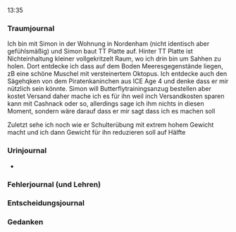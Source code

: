 13:35

### Traumjournal
Ich bin mit Simon in der Wohnung in Nordenham (nicht identisch aber gefühlsmäßig) und Simon baut TT Platte auf. Hinter TT Platte ist Nichteinhaltung kleiner vollgekritzelt Raum, wo ich drin bin um Sahhen zu holen. Dort entdecke ich dass auf dem Boden Meeresgegenstände liegen, zB eine schöne Muschel mit versteinertem Oktopus. Ich entdecke auch den Sägehqken von dem Piratenkaninchen aus ICE Age 4 und denke dass er mir nützlich sein könnte. Simon will Butterflytrainingsanzug bestellen aber kostet Versand daher mache ich es für ihn weil inch Versandkosten sparen kann mit Cashnack oder so, allerdings sage ich ihm nichts in diesen Moment, sondern wäre darauf dass er mir sagt dass ich es machen soll

Zuletzt sehe ich noch wie er Schulterübung mit extrem hohem Gewicht macht und ich dann Gewicht für ihn reduzieren soll auf Hälfte

### Urinjournal
- 
### Fehlerjournal (und Lehren)
### Entscheidungsjournal

### Gedanken
